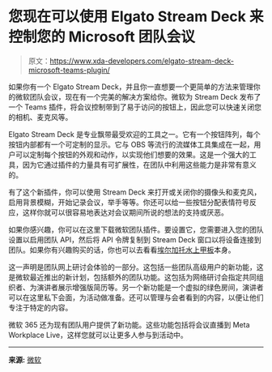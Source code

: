 # 您现在可以使用 Elgato Stream Deck 来控制您的 Microsoft 团队会议

> 原文：<https://www.xda-developers.com/elgato-stream-deck-microsoft-teams-plugin/>

如果你有一个 Elgato Stream Deck，并且你一直想要一个更简单的方法来管理你的微软团队会议，现在有一个完美的解决方案给你。微软为 Stream Deck 发布了一个 Teams 插件，将会议控制带到了易于访问的按钮上，因此您可以快速关闭您的相机、麦克风等。

Elgato Stream Deck 是专业飘带最受欢迎的工具之一。它有一个按钮阵列，每个按钮内部都有一个可定制的显示。它与 OBS 等流行的流媒体工具集成在一起，用户可以定制每个按钮的外观和动作，以实现他们想要的效果。这是一个强大的工具，因为它通过插件的力量具有可扩展性，在团队中利用这些能力是非常有意义的。

有了这个新插件，你可以使用 Stream Deck 来打开或关闭你的摄像头和麦克风，启用背景模糊，开始记录会议，举手等等。你还可以给一些按钮分配表情符号反应，这样你就可以很容易地表达对会议期间所说的想法的支持或厌恶。

如果你感兴趣，你可以在这里下载微软团队插件。要设置它，您需要进入您的团队设置以启用团队 API，然后将 API 令牌复制到 Stream Deck 窗口以将设备连接到团队。如果你有兴趣购买的话，你也可以去看看[埃尔加托水上甲板](https://www.amazon.com/Elgato-Stream-Deck-MK-2-Controller/dp/B09738CV2G?tag=xda-hhi7p7f-20&ascsubtag=UUxdaUeUpU1002078&asc_refurl=https%3A%2F%2Fwww.xda-developers.com%2Felgato-stream-deck-microsoft-teams-plugin%2F&asc_campaign=Short-Term)本身。

这一声明是团队网上研讨会体验的一部分。这包括一些团队高级用户的新功能，这是微软最近推出的新计划，包括额外的团队功能。这包括为网络研讨会指定共同组织者、为演讲者展示增强版简历等。另一个新功能是一个虚拟的绿色房间，演讲者可以在这里私下会面，为活动做准备。还可以管理与会者看到的内容，以便让他们专注于特定的内容。

微软 365 还为现有团队用户提供了新功能。这些功能包括将会议直播到 Meta Workplace Live，这样您就可以让更多人参与到活动中。

* * *

**来源:** [微软](https://techcommunity.microsoft.com/t5/microsoft-teams-blog/delivering-new-webinar-experiences-with-microsoft-teams/ba-p/3725145)